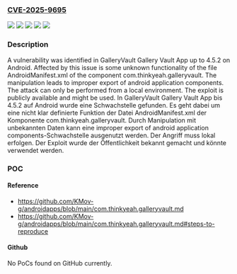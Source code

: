 ### [CVE-2025-9695](https://cve.mitre.org/cgi-bin/cvename.cgi?name=CVE-2025-9695)
![](https://img.shields.io/static/v1?label=Product&message=Gallery%20Vault%20App&color=blue)
![](https://img.shields.io/static/v1?label=Version&message=4.5.0%20&color=brightgreen)
![](https://img.shields.io/static/v1?label=Version&message=4.5.1%20&color=brightgreen)
![](https://img.shields.io/static/v1?label=Version&message=4.5.2%20&color=brightgreen)
![](https://img.shields.io/static/v1?label=Vulnerability&message=Improper%20Export%20of%20Android%20Application%20Components&color=brightgreen)

### Description

A vulnerability was identified in GalleryVault Gallery Vault App up to 4.5.2 on Android. Affected by this issue is some unknown functionality of the file AndroidManifest.xml of the component com.thinkyeah.galleryvault. The manipulation leads to improper export of android application components. The attack can only be performed from a local environment. The exploit is publicly available and might be used.
In GalleryVault Gallery Vault App bis 4.5.2 auf Android wurde eine Schwachstelle gefunden. Es geht dabei um eine nicht klar definierte Funktion der Datei AndroidManifest.xml der Komponente com.thinkyeah.galleryvault. Durch Manipulation mit unbekannten Daten kann eine improper export of android application components-Schwachstelle ausgenutzt werden. Der Angriff muss lokal erfolgen. Der Exploit wurde der Öffentlichkeit bekannt gemacht und könnte verwendet werden.

### POC

#### Reference
- https://github.com/KMov-g/androidapps/blob/main/com.thinkyeah.galleryvault.md
- https://github.com/KMov-g/androidapps/blob/main/com.thinkyeah.galleryvault.md#steps-to-reproduce

#### Github
No PoCs found on GitHub currently.

